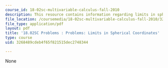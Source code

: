 ```yaml
---
course_id: 18-02sc-multivariable-calculus-fall-2010
description: This resource contains information regarding limits in spherical coordinates.
file_location: /coursemedia/18-02sc-multivariable-calculus-fall-2010/3268489cdeb4f65f821515dec2748344_MIT18_02SC_pb_76_quest.pdf
file_type: application/pdf
layout: pdf
title: '18.02SC Problems : Problems: Limits in Spherical Coordinates'
type: course
uid: 3268489cdeb4f65f821515dec2748344

---
```

None